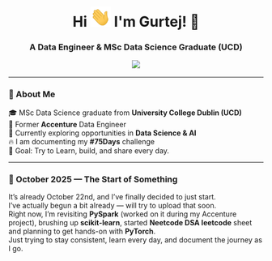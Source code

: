 <h1 align="center">Hi <img src="https://raw.githubusercontent.com/ABSphreak/ABSphreak/master/gifs/Hi.gif" width="40px"> I'm Gurtej! 👋</h1>

<h3 align="center">A Data Engineer & MSc Data Science Graduate (UCD)</h3>

<p align="center">
  <a href="https://www.linkedin.com/in/isgurtejsingh/">
    <img src="https://img.shields.io/badge/LinkedIn-0077B5?style=for-the-badge&logo=linkedin&logoColor=white">
  </a>
</p>

---

### 🧠 About Me

🎓 MSc Data Science graduate from **University College Dublin (UCD)**  
💼 Former **Accenture** Data Engineer  
🚀 Currently exploring opportunities in **Data Science & AI**  
🔥 I am documenting my **#75Days** challenge   
🧩 Goal: Try to Learn, build, and share every day.

---


### 🌱 October 2025 — The Start of Something

It’s already October 22nd, and I’ve finally decided to just start.  
I’ve actually begun a bit already — will try to upload that soon.  
Right now, I’m revisiting **PySpark** (worked on it during my Accenture project), brushing up **scikit-learn**, started **Neetcode DSA leetcode** sheet and planning to get hands-on with **PyTorch**.  
Just trying to stay consistent, learn every day, and document the journey as I go.

